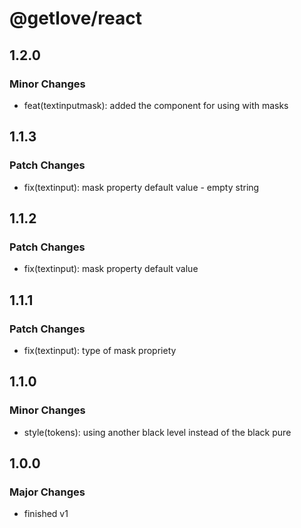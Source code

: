 # @getlove/react

## 1.2.0

### Minor Changes

- feat(textinputmask): added the component for using with masks

## 1.1.3

### Patch Changes

- fix(textinput): mask property default value - empty string

## 1.1.2

### Patch Changes

- fix(textinput): mask property default value

## 1.1.1

### Patch Changes

- fix(textinput): type of mask propriety

## 1.1.0

### Minor Changes

- style(tokens): using another black level instead of the black pure

## 1.0.0

### Major Changes

- finished v1
